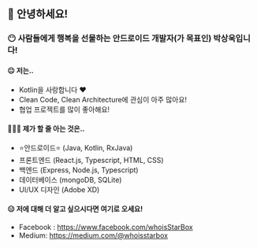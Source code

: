 ## 👋 안녕하세요!
### 😶 사람들에게 행복을 선물하는 안드로이드 개발자(가 목표인) 박상욱입니다!
#### 😐 저는..
- Kotlin을 사랑합니다 ❤️
- Clean Code, Clean Architecture에 관심이 아주 많아요!
- 협업 프로젝트를 많이 좋아해요!

#### 🧑🏻‍💻 제가 할 줄 아는 것은..
- ⭐️안드로이드⭐️ (Java, Kotlin, RxJava)
- 프론트엔드 (React.js, Typescript, HTML, CSS)
- 백엔드 (Express, Node.js, Typescript)
- 데이터베이스 (mongoDB, SQLite)
- UI/UX 디자인 (Adobe XD)

#### 😑 저에 대해 더 알고 싶으시다면 여기로 오세요!
- Facebook : https://www.facebook.com/whoisStarBox
- Medium: https://medium.com/@whoisstarbox
